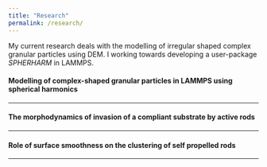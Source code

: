 ```yaml
---
title: "Research"
permalink: /research/
---
```




My current research deals with the modelling of irregular shaped complex granular particles using DEM. I working towards developing a user-package <em> SPHERHARM </em> in LAMMPS.  

<h4> Modelling of complex-shaped granular particles in LAMMPS using spherical harmonics </h4>
<hr>
 
<h4> The morphodynamics of invasion of a compliant substrate by active rods </h4>
<hr>

<h4> 
 Role of surface smoothness on the clustering of self propelled rods
</h4>
<hr>
